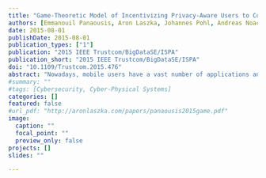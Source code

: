 ```yaml
---
title: "Game-Theoretic Model of Incentivizing Privacy-Aware Users to Consent to Location Tracking"
authors: [Emmanouil Panaousis, Aron Laszka, Johannes Pohl, Andreas Noack, Tansu Alpcan]
date: 2015-08-01
publishDate: 2015-08-01
publication_types: ["1"]
publication: "2015 IEEE Trustcom/BigDataSE/ISPA"
publication_short: "2015 IEEE Trustcom/BigDataSE/ISPA"
doi: "10.1109/Trustcom.2015.476"
abstract: "Nowadays, mobile users have a vast number of applications and services at their disposal. Each of these might impose some privacy threats on users' \"Personally Identifiable Information\" (PII). Location privacy is a crucial part of PII, and as such, privacy-aware users wish to maximize it. This privacy can be, for instance, threatened by a company, which collects users' traces and shares them with third parties. To maximize their location privacy, users can decide to get offline so that the company cannot localize their devices. The longer a user stays connected to a network, the more services he might receive, but his location privacy decreases. In this paper, we analyze the trade-off between location privacy, the level of services that a user experiences, and the profit of the company. To this end, we formulate a Stackelberg Bayesian game between the User (follower) and the Company (leader). We present theoretical results characterizing the equilibria of the game. To the best of our knowledge, our work is the first to model the economically rational decision-making of the service provider (i.e., the Company) in conjunction with the rational decision making of users who wish to protect their location privacy. To evaluate the performance of our approach, we have used real-data from a testbed, and we have also shown that the game-theoretic strategy of the Company outperforms non-strategic methods. Finally, we have considered different User privacy types, and have determined the service level that incentivizes the User to stay connected as long as possible."
#summary: ""
#tags: [Cybersecurity, Cyber-Physical Systems]
categories: []
featured: false
#url_pdf: "http://aronlaszka.com/papers/panaousis2015game.pdf"
image:
  caption: ""
  focal_point: ""
  preview_only: false
projects: []
slides: ""

---
```

